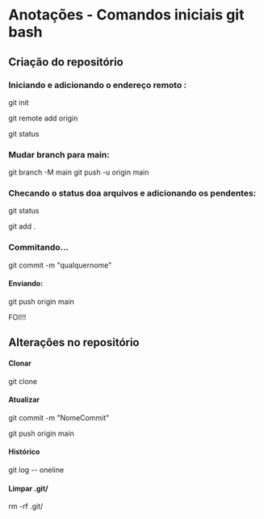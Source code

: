# Anotações - Comandos iniciais git bash 

## Criação do repositório

### Iniciando e adicionando o endereço remoto : 

git init 

git remote add origin 

git status 

### Mudar branch para main:

git branch -M main
git push -u origin main

### Checando o status doa arquivos e adicionando os pendentes:  

git status

git add . 

### Commitando...

git commit -m "qualquernome"

#### Enviando: 

git push origin main 

FOI!!!

## Alterações no repositório 

#### Clonar 

git clone 

#### Atualizar 

git commit -m "NomeCommit"

git push origin main 

#### Histórico 

git log -- oneline 

#### Limpar .git/ 

rm -rf .git/  
